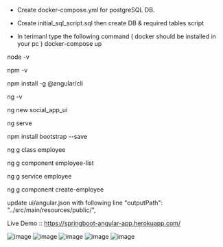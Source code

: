 * Create docker-compose.yml for postgreSQL DB.
* Create initial_sql_script.sql then create DB & required tables script

* In terimanl type the following command ( docker should be installed in your pc )
  docker-compose up

node -v

npm -v

npm install -g @angular/cli

ng -v

ng new social_app_ui

ng serve

npm install bootstrap --save

ng g class employee

ng g component employee-list

ng g service employee

ng g component create-employee


update ui/angular.json with  following line
"outputPath": "../src/main/resources/public/",


Live Demo ::
https://springboot-angular-app.herokuapp.com/


![image](https://user-images.githubusercontent.com/24984593/147384285-0a86e0de-647c-45c3-9d28-97313c2208ea.png)
![image](https://user-images.githubusercontent.com/24984593/147384290-6da175c3-3bb4-4415-827e-d29c63d1def1.png)
![image](https://user-images.githubusercontent.com/24984593/147384300-510082a1-2e7a-42a9-8ca3-cdf41adc01a5.png)
![image](https://user-images.githubusercontent.com/24984593/147384303-18ae824f-a31d-4a30-adbd-7e524146aa0f.png)
![image](https://user-images.githubusercontent.com/24984593/147384310-8fc8de1e-77a1-4165-8a80-d30cf174a965.png)

